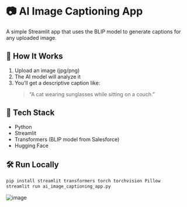 # 📷 AI Image Captioning App

A simple Streamlit app that uses the BLIP model to generate captions for any uploaded image.

## 🚀 How It Works
1. Upload an image (jpg/png)
2. The AI model will analyze it
3. You’ll get a descriptive caption like:  
   > “A cat wearing sunglasses while sitting on a couch.”

## 🧠 Tech Stack
- Python
- Streamlit
- Transformers (BLIP model from Salesforce)
- Hugging Face

## 🛠️ Run Locally

```bash
pip install streamlit transformers torch torchvision Pillow
streamlit run ai_image_captioning_app.py
```
![image](https://github.com/user-attachments/assets/c2c4b6f2-0c64-46ca-9123-8211b92f48a2)


